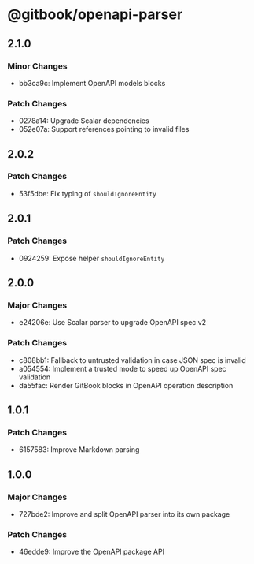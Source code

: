 # @gitbook/openapi-parser

## 2.1.0

### Minor Changes

-   bb3ca9c: Implement OpenAPI models blocks

### Patch Changes

-   0278a14: Upgrade Scalar dependencies
-   052e07a: Support references pointing to invalid files

## 2.0.2

### Patch Changes

-   53f5dbe: Fix typing of `shouldIgnoreEntity`

## 2.0.1

### Patch Changes

-   0924259: Expose helper `shouldIgnoreEntity`

## 2.0.0

### Major Changes

-   e24206e: Use Scalar parser to upgrade OpenAPI spec v2

### Patch Changes

-   c808bb1: Fallback to untrusted validation in case JSON spec is invalid
-   a054554: Implement a trusted mode to speed up OpenAPI spec validation
-   da55fac: Render GitBook blocks in OpenAPI operation description

## 1.0.1

### Patch Changes

-   6157583: Improve Markdown parsing

## 1.0.0

### Major Changes

-   727bde2: Improve and split OpenAPI parser into its own package

### Patch Changes

-   46edde9: Improve the OpenAPI package API
